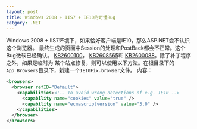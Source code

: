 ```yaml
---
layout: post
title: Windows 2008 + IIS7 + IE10的奇怪Bug
catgory: .NET
---
```


Windows 2008 + IIS7环境下，如果恰好客户端是IE10，那么ASP.NET会不认识这个浏览器。
最终生成的页面中Session的处理和PostBack都会不正常。这个Bug微软已经确认。
[KB2600100](http://support.microsoft.com/kb/2600100/zh-cn)，
[KB2608565](http://support.microsoft.com/kb/2608565)和
[KB2600088](http://support.microsoft.com/kb/2600088)。除了补丁程序之外，如果是临时为
某个站点修复，则可以使用以下方法。在根目录下的`App_Browsers`目录下，新建一个`IE10Fix.browser`文件。
内容：

```xml
<browsers>
  <browser refID="Default">
    <capabilities><!-- To avoid wrong detections of e.g. IE10 -->
      <capability name="cookies" value="true" />
      <capability name="ecmascriptversion" value="3.0" />
    </capabilities>
  </browser>
</browsers>
```

